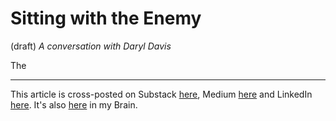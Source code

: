 # Sitting with the Enemy
(draft) 
*A conversation with Daryl Davis* 

The 

--- 
This article is cross-posted on Substack [here](), Medium [here]() and LinkedIn [here](). It's also [here]() in my Brain.  